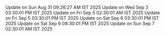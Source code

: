 Update on Sun Aug 31 09:26:27 AM IST 2025
Update on Wed Sep  3 03:30:01 PM IST 2025
Update on Fri Sep  5 02:30:01 AM IST 2025
Update on Fri Sep  5 03:30:01 PM IST 2025
Update on Sat Sep  6 03:30:01 PM IST 2025
Update on Sat Sep  6 08:30:01 PM IST 2025
Update on Sun Sep  7 02:30:01 AM IST 2025

